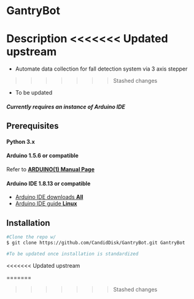 # GantryBot


Description
<<<<<<< Updated upstream
=======
* Automate data collection for fall detection system via 3 axis stepper 
>>>>>>> Stashed changes
* To be updated 
##### *Currently requires an instance of Arduino IDE*

## Prerequisites

#### Python 3.x

#### Arduino 1.5.6 or compatible

Refer to [**ARDUINO(1) Manual Page**](https://github.com/arduino/Arduino/blob/master/build/shared/manpage.adoc)

#### Arduino IDE 1.8.13 or compatible
* [Arduino IDE downloads **All**](https://www.arduino.cc/en/software)
* [Arduino IDE guide **Linux**](https://www.arduino.cc/en/guide/linux)


## Installation

``` bash
#Clone the repo w/ 
$ git clone https://github.com/CandidDisk/GantryBot.git GantryBot

#To be updated once installation is standardized
```

<<<<<<< Updated upstream

=======
>>>>>>> Stashed changes

